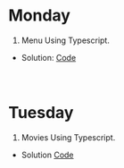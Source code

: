 # **Monday**
1. Menu Using Typescript.  
* Solution:
[Code](https://github.com/lsotoj/CoreCodeChallenges/tree/master/week6/monday/src)
<br/><br/><br/>
# **Tuesday**   
1. Movies Using Typescript.  
+ Solution [Code](https://github.com/lsotoj/CoreCodeChallenges/tree/master/week6/Tuesday/Movies/src)
